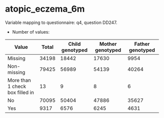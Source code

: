 # atopic_eczema_6m
Variable mapping to questionnaire: q4, question DD247.
- Number of values:

| Value | Total | Child genotyped | Mother genotyped | Father genotyped |
| ----- | ----- | --------------- | ---------------- | ---------------- |
| Missing | 34198 | 18442 | 17630 | 9954 |
| Non-missing | 79425 | 56989 | 54139 | 40264 |
| More than 1 check box filled in | 13 | 9 | 8 |6 |
| No | 70095 | 50404 | 47886 |35627 |
| Yes | 9317 | 6576 | 6245 |4631 |



